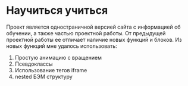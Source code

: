 # __Научиться учиться__

Проект является одностраничной версией сайта с информацией об обучении, а также частью проектной работы. От предыдущей проектной работы ее отличает наличие новых функций и блоков. Из новых функций мне удалось использовать:

1. Простую анимацию с вращением
2. Псевдоклассы
3. Использование тегов iframe
4. nested БЭМ структуру
